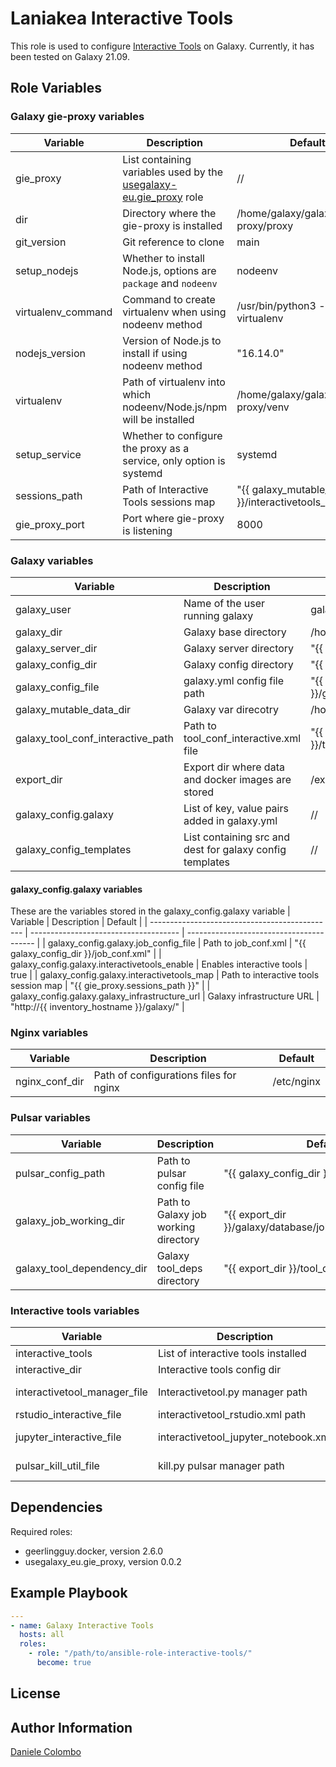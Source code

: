 Laniakea Interactive Tools
==========================

This role is used to configure [Interactive Tools](https://training.galaxyproject.org/training-material/topics/admin/tutorials/interactive-tools/tutorial.html)
on Galaxy. Currently, it has been tested on Galaxy 21.09.


Role Variables
--------------

### Galaxy gie-proxy variables
| Variable           | Description                                                         | Default                                      |
| ------------------ | ------------------------------------------------------------------- | -------------------------------------------- |
| gie_proxy | List containing variables used by the [usegalaxy-eu.gie_proxy](https://github.com/usegalaxy-eu/ansible-gie-proxy) role | // |
| dir                | Directory where the gie-proxy is installed                          | /home/galaxy/galaxy/gie-proxy/proxy          |
| git_version        | Git reference to clone                                              | main                                         |
| setup_nodejs       | Whether to install Node.js, options are `package` and `nodeenv`     | nodeenv                                      |
| virtualenv_command | Command to create virtualenv when using nodeenv method              | /usr/bin/python3 -m virtualenv               |
| nodejs_version     | Version of Node.js to install if using nodeenv method               | "16.14.0"                                    |
| virtualenv         | Path of virtualenv into which nodeenv/Node.js/npm will be installed | /home/galaxy/galaxy/gie-proxy/venv           |
| setup_service      | Whether to configure the proxy as a service, only option is systemd | systemd                                      |
| sessions_path      | Path of Interactive Tools sessions map               | "{{ galaxy_mutable_data_dir }}/interactivetools_map.sqlite" |
| gie_proxy_port     | Port where gie-proxy is listening                                   | 8000                                         |


### Galaxy variables
| Variable                          | Description                            | Default                                             |
| --------------------------------- | -------------------------------------- | --------------------------------------------------- |
| galaxy_user                       | Name of the user running galaxy        | galaxy                                              |
| galaxy_dir                        | Galaxy base directory                  | /home/galaxy/galaxy                                 |
| galaxy_server_dir                 | Galaxy server directory                | "{{ galaxy_dir }}/server"                           |
| galaxy_config_dir                 | Galaxy config directory                | "{{ galaxy_dir }}/config"                           |
| galaxy_config_file                | galaxy.yml config file path            | "{{ galaxy_config_dir }}/galaxy.yml"                |
| galaxy_mutable_data_dir           | Galaxy var direcotry                   | /home/galaxy/galaxy/var                             |
| galaxy_tool_conf_interactive_path | Path to tool_conf_interactive.xml file | "{{ galaxy_config_dir }}/tool_conf_interactive.xml" |
| export_dir                        | Export dir where data and docker images are stored | /export                                 |
| galaxy_config.galaxy              | List of key, value pairs added in galaxy.yml | //                                            |
| galaxy_config_templates           | List containing src and dest for galaxy config templates | //                                |

#### galaxy_config.galaxy variables
These are the variables stored in the galaxy_config.galaxy variable
| Variable                                       | Description                           | Default                                   |
| ---------------------------------------------- | ------------------------------------- | ----------------------------------------  |
| galaxy_config.galaxy.job_config_file           | Path to job_conf.xml                  | "{{ galaxy_config_dir }}/job_conf.xml"    |
| galaxy_config.galaxy.interactivetools_enable   | Enables interactive tools             | true                                      |
| galaxy_config.galaxy.interactivetools_map      | Path to interactive tools session map | "{{ gie_proxy.sessions_path }}"           |
| galaxy_config.galaxy.galaxy_infrastructure_url | Galaxy infrastructure URL             | "http://{{ inventory_hostname }}/galaxy/" |

### Nginx variables
| Variable       | Description                            | Default    |
| -------------- | -------------------------------------- | ---------- |
| nginx_conf_dir | Path of configurations files for nginx | /etc/nginx |

### Pulsar variables
| Variable                   | Description                          | Default                                                  |
| -------------------------- | ------------------------------------ | -------------------------------------------------------- |
| pulsar_config_path         | Path to pulsar config file           | "{{ galaxy_config_dir }}/pulsar_app.yml"                 |
| galaxy_job_working_dir     | Path to Galaxy job working directory | "{{ export_dir }}/galaxy/database/job_working_directory" |
| galaxy_tool_dependency_dir | Galaxy tool_deps directory           | "{{ export_dir }}/tool_deps"                             |

### Interactive tools variables
| Variable                     | Description                          | Default                                                          |
| ---------------------------- | ------------------------------------ | ---------------------------------------------------------------- |
| interactive_tools            | List of interactive tools installed  | 'bam_iobio','jupyter_notebook','rstudio','vcf_iobio'             |
| interactive_dir              | Interactive tools config dir         | "{{ galaxy_server_dir }}/tools/interactive"                      |
| interactivetool_manager_file | Interactivetool.py manager path      | "{{ galaxy_server_dir }}/lib/galaxy/managers/interactivetool.py" |
| rstudio_interactive_file     | interactivetool_rstudio.xml path     | "{{ interactive_dir }}/interactivetool_rstudio.xml"              |
| jupyter_interactive_file     | interactivetool_jupyter_notebook.xml | "{{ interactive_dir }}/interactivetool_jupyter_notebook.xml"     |
| pulsar_kill_util_file | kill.py pulsar manager path | "{{ galaxy_dir }}/venv/lib/python3.6/site-packages/pulsar/managers/util/kill.py" |


Dependencies
------------

Required roles:
* geerlingguy.docker, version 2.6.0
* usegalaxy_eu.gie_proxy, version 0.0.2

Example Playbook
----------------

```yml
---
- name: Galaxy Interactive Tools
  hosts: all
  roles:
    - role: "/path/to/ansible-role-interactive-tools/"
      become: true
```

License
-------

Author Information
------------------

[Daniele Colombo](https://github.com/dacolombo)